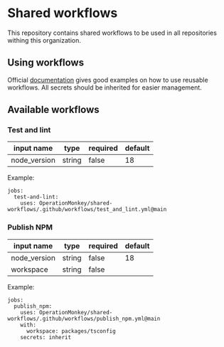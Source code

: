# Shared workflows

This repository contains shared workflows to be used in all repositories withing this organization.

## Using workflows

Official [documentation](https://docs.github.com/en/actions/using-workflows/reusing-workflows) gives good examples on how to use reusable workflows. All secrets should be inherited for easier management. 

## Available workflows

### Test and lint

| input name | type   | required | default |
|------------|--------|----------|---------|
|node_version| string | false    | 18      |

Example: 

```
jobs:
  test-and-lint:
    uses: OperationMonkey/shared-workflows/.github/workflows/test_and_lint.yml@main
```

### Publish NPM

| input name | type   | required | default |
|------------|--------|----------|---------|
|node_version| string | false    | 18      |
|workspace   | string | false    |         |

Example:

```
jobs:
  publish_npm:
    uses: OperationMonkey/shared-workflows/.github/workflows/publish_npm.yml@main
    with:
      workspace: packages/tsconfig
    secrets: inherit
```
